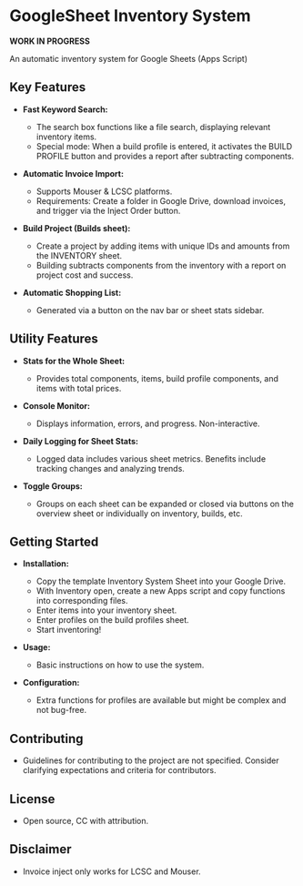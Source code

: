 # GoogleSheet Inventory System

**WORK IN PROGRESS**

An automatic inventory system for Google Sheets (Apps Script)

## Key Features
- **Fast Keyword Search:**
  - The search box functions like a file search, displaying relevant inventory items.
  - Special mode: When a build profile is entered, it activates the BUILD PROFILE button and provides a report after subtracting components.

- **Automatic Invoice Import:**
  - Supports Mouser & LCSC platforms.
  - Requirements: Create a folder in Google Drive, download invoices, and trigger via the Inject Order button.

- **Build Project (Builds sheet):**
  - Create a project by adding items with unique IDs and amounts from the INVENTORY sheet.
  - Building subtracts components from the inventory with a report on project cost and success.

- **Automatic Shopping List:**
  - Generated via a button on the nav bar or sheet stats sidebar.

## Utility Features
- **Stats for the Whole Sheet:**
  - Provides total components, items, build profile components, and items with total prices.

- **Console Monitor:**
  - Displays information, errors, and progress. Non-interactive.

- **Daily Logging for Sheet Stats:**
  - Logged data includes various sheet metrics. Benefits include tracking changes and analyzing trends.

- **Toggle Groups:**
  - Groups on each sheet can be expanded or closed via buttons on the overview sheet or individually on inventory, builds, etc.

## Getting Started
- **Installation:**
  - Copy the template Inventory System Sheet into your Google Drive.
  - With Inventory open, create a new Apps script and copy functions into corresponding files.
  - Enter items into your inventory sheet.
  - Enter profiles on the build profiles sheet.
  - Start inventoring!

- **Usage:**
  - Basic instructions on how to use the system.

- **Configuration:**
  - Extra functions for profiles are available but might be complex and not bug-free.

## Contributing
- Guidelines for contributing to the project are not specified. Consider clarifying expectations and criteria for contributors.

## License
- Open source, CC with attribution.

## Disclaimer
- Invoice inject only works for LCSC and Mouser.
